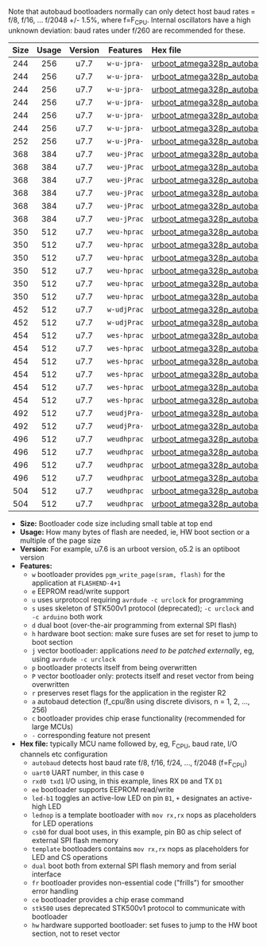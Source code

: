 Note that autobaud bootloaders normally can only detect host baud rates = f/8, f/16, ... f/2048 +/- 1.5%, where f=F<sub>CPU</sub>. Internal oscillators have a high unknown deviation: baud rates under f/260 are recommended for these.

|Size|Usage|Version|Features|Hex file|
|:-:|:-:|:-:|:-:|:--|
|244|256|u7.7|`w-u-jpra-`|[urboot_atmega328p_autobaud_uart0_rxd0_txd1_led+b1.hex](https://raw.githubusercontent.com/stefanrueger/urboot.hex/main/mcus/atmega328p/autobaud/urboot_atmega328p_autobaud_uart0_rxd0_txd1_led+b1.hex)|
|244|256|u7.7|`w-u-jpra-`|[urboot_atmega328p_autobaud_uart0_rxd0_txd1_led+b5.hex](https://raw.githubusercontent.com/stefanrueger/urboot.hex/main/mcus/atmega328p/autobaud/urboot_atmega328p_autobaud_uart0_rxd0_txd1_led+b5.hex)|
|244|256|u7.7|`w-u-jpra-`|[urboot_atmega328p_autobaud_uart0_rxd0_txd1_led+d5.hex](https://raw.githubusercontent.com/stefanrueger/urboot.hex/main/mcus/atmega328p/autobaud/urboot_atmega328p_autobaud_uart0_rxd0_txd1_led+d5.hex)|
|244|256|u7.7|`w-u-jpra-`|[urboot_atmega328p_autobaud_uart0_rxd0_txd1_led-b1.hex](https://raw.githubusercontent.com/stefanrueger/urboot.hex/main/mcus/atmega328p/autobaud/urboot_atmega328p_autobaud_uart0_rxd0_txd1_led-b1.hex)|
|244|256|u7.7|`w-u-jpra-`|[urboot_atmega328p_autobaud_uart0_rxd0_txd1_led-d5.hex](https://raw.githubusercontent.com/stefanrueger/urboot.hex/main/mcus/atmega328p/autobaud/urboot_atmega328p_autobaud_uart0_rxd0_txd1_led-d5.hex)|
|244|256|u7.7|`w-u-jpra-`|[urboot_atmega328p_autobaud_uart0_rxd0_txd1_lednop.hex](https://raw.githubusercontent.com/stefanrueger/urboot.hex/main/mcus/atmega328p/autobaud/urboot_atmega328p_autobaud_uart0_rxd0_txd1_lednop.hex)|
|252|256|u7.7|`w-u-jPra-`|[urboot_atmega328p_autobaud_uart0_rxd0_txd1.hex](https://raw.githubusercontent.com/stefanrueger/urboot.hex/main/mcus/atmega328p/autobaud/urboot_atmega328p_autobaud_uart0_rxd0_txd1.hex)|
|368|384|u7.7|`weu-jPrac`|[urboot_atmega328p_autobaud_uart0_rxd0_txd1_ee_led+b1_fr_ce.hex](https://raw.githubusercontent.com/stefanrueger/urboot.hex/main/mcus/atmega328p/autobaud/urboot_atmega328p_autobaud_uart0_rxd0_txd1_ee_led+b1_fr_ce.hex)|
|368|384|u7.7|`weu-jPrac`|[urboot_atmega328p_autobaud_uart0_rxd0_txd1_ee_led+b5_fr_ce.hex](https://raw.githubusercontent.com/stefanrueger/urboot.hex/main/mcus/atmega328p/autobaud/urboot_atmega328p_autobaud_uart0_rxd0_txd1_ee_led+b5_fr_ce.hex)|
|368|384|u7.7|`weu-jPrac`|[urboot_atmega328p_autobaud_uart0_rxd0_txd1_ee_led+d5_fr_ce.hex](https://raw.githubusercontent.com/stefanrueger/urboot.hex/main/mcus/atmega328p/autobaud/urboot_atmega328p_autobaud_uart0_rxd0_txd1_ee_led+d5_fr_ce.hex)|
|368|384|u7.7|`weu-jPrac`|[urboot_atmega328p_autobaud_uart0_rxd0_txd1_ee_led-b1_fr_ce.hex](https://raw.githubusercontent.com/stefanrueger/urboot.hex/main/mcus/atmega328p/autobaud/urboot_atmega328p_autobaud_uart0_rxd0_txd1_ee_led-b1_fr_ce.hex)|
|368|384|u7.7|`weu-jPrac`|[urboot_atmega328p_autobaud_uart0_rxd0_txd1_ee_led-d5_fr_ce.hex](https://raw.githubusercontent.com/stefanrueger/urboot.hex/main/mcus/atmega328p/autobaud/urboot_atmega328p_autobaud_uart0_rxd0_txd1_ee_led-d5_fr_ce.hex)|
|368|384|u7.7|`weu-jPrac`|[urboot_atmega328p_autobaud_uart0_rxd0_txd1_ee_lednop_fr_ce.hex](https://raw.githubusercontent.com/stefanrueger/urboot.hex/main/mcus/atmega328p/autobaud/urboot_atmega328p_autobaud_uart0_rxd0_txd1_ee_lednop_fr_ce.hex)|
|350|512|u7.7|`weu-hprac`|[urboot_atmega328p_autobaud_uart0_rxd0_txd1_ee_led+b1_fr_ce_hw.hex](https://raw.githubusercontent.com/stefanrueger/urboot.hex/main/mcus/atmega328p/autobaud/urboot_atmega328p_autobaud_uart0_rxd0_txd1_ee_led+b1_fr_ce_hw.hex)|
|350|512|u7.7|`weu-hprac`|[urboot_atmega328p_autobaud_uart0_rxd0_txd1_ee_led+b5_fr_ce_hw.hex](https://raw.githubusercontent.com/stefanrueger/urboot.hex/main/mcus/atmega328p/autobaud/urboot_atmega328p_autobaud_uart0_rxd0_txd1_ee_led+b5_fr_ce_hw.hex)|
|350|512|u7.7|`weu-hprac`|[urboot_atmega328p_autobaud_uart0_rxd0_txd1_ee_led+d5_fr_ce_hw.hex](https://raw.githubusercontent.com/stefanrueger/urboot.hex/main/mcus/atmega328p/autobaud/urboot_atmega328p_autobaud_uart0_rxd0_txd1_ee_led+d5_fr_ce_hw.hex)|
|350|512|u7.7|`weu-hprac`|[urboot_atmega328p_autobaud_uart0_rxd0_txd1_ee_led-b1_fr_ce_hw.hex](https://raw.githubusercontent.com/stefanrueger/urboot.hex/main/mcus/atmega328p/autobaud/urboot_atmega328p_autobaud_uart0_rxd0_txd1_ee_led-b1_fr_ce_hw.hex)|
|350|512|u7.7|`weu-hprac`|[urboot_atmega328p_autobaud_uart0_rxd0_txd1_ee_led-d5_fr_ce_hw.hex](https://raw.githubusercontent.com/stefanrueger/urboot.hex/main/mcus/atmega328p/autobaud/urboot_atmega328p_autobaud_uart0_rxd0_txd1_ee_led-d5_fr_ce_hw.hex)|
|350|512|u7.7|`weu-hprac`|[urboot_atmega328p_autobaud_uart0_rxd0_txd1_ee_lednop_fr_ce_hw.hex](https://raw.githubusercontent.com/stefanrueger/urboot.hex/main/mcus/atmega328p/autobaud/urboot_atmega328p_autobaud_uart0_rxd0_txd1_ee_lednop_fr_ce_hw.hex)|
|452|512|u7.7|`w-udjPrac`|[urboot_atmega328p_autobaud_uart0_rxd0_txd1_led+b1_csd5_dual_fr_ce.hex](https://raw.githubusercontent.com/stefanrueger/urboot.hex/main/mcus/atmega328p/autobaud/urboot_atmega328p_autobaud_uart0_rxd0_txd1_led+b1_csd5_dual_fr_ce.hex)|
|452|512|u7.7|`w-udjPrac`|[urboot_atmega328p_autobaud_uart0_rxd0_txd1_template_dual_fr_ce.hex](https://raw.githubusercontent.com/stefanrueger/urboot.hex/main/mcus/atmega328p/autobaud/urboot_atmega328p_autobaud_uart0_rxd0_txd1_template_dual_fr_ce.hex)|
|454|512|u7.7|`wes-hprac`|[urboot_atmega328p_autobaud_uart0_rxd0_txd1_ee_led+b1_fr_ce_stk500_hw.hex](https://raw.githubusercontent.com/stefanrueger/urboot.hex/main/mcus/atmega328p/autobaud/urboot_atmega328p_autobaud_uart0_rxd0_txd1_ee_led+b1_fr_ce_stk500_hw.hex)|
|454|512|u7.7|`wes-hprac`|[urboot_atmega328p_autobaud_uart0_rxd0_txd1_ee_led+b5_fr_ce_stk500_hw.hex](https://raw.githubusercontent.com/stefanrueger/urboot.hex/main/mcus/atmega328p/autobaud/urboot_atmega328p_autobaud_uart0_rxd0_txd1_ee_led+b5_fr_ce_stk500_hw.hex)|
|454|512|u7.7|`wes-hprac`|[urboot_atmega328p_autobaud_uart0_rxd0_txd1_ee_led+d5_fr_ce_stk500_hw.hex](https://raw.githubusercontent.com/stefanrueger/urboot.hex/main/mcus/atmega328p/autobaud/urboot_atmega328p_autobaud_uart0_rxd0_txd1_ee_led+d5_fr_ce_stk500_hw.hex)|
|454|512|u7.7|`wes-hprac`|[urboot_atmega328p_autobaud_uart0_rxd0_txd1_ee_led-b1_fr_ce_stk500_hw.hex](https://raw.githubusercontent.com/stefanrueger/urboot.hex/main/mcus/atmega328p/autobaud/urboot_atmega328p_autobaud_uart0_rxd0_txd1_ee_led-b1_fr_ce_stk500_hw.hex)|
|454|512|u7.7|`wes-hprac`|[urboot_atmega328p_autobaud_uart0_rxd0_txd1_ee_led-d5_fr_ce_stk500_hw.hex](https://raw.githubusercontent.com/stefanrueger/urboot.hex/main/mcus/atmega328p/autobaud/urboot_atmega328p_autobaud_uart0_rxd0_txd1_ee_led-d5_fr_ce_stk500_hw.hex)|
|454|512|u7.7|`wes-hprac`|[urboot_atmega328p_autobaud_uart0_rxd0_txd1_ee_lednop_fr_ce_stk500_hw.hex](https://raw.githubusercontent.com/stefanrueger/urboot.hex/main/mcus/atmega328p/autobaud/urboot_atmega328p_autobaud_uart0_rxd0_txd1_ee_lednop_fr_ce_stk500_hw.hex)|
|492|512|u7.7|`weudjPra-`|[urboot_atmega328p_autobaud_uart0_rxd0_txd1_ee_led+b1_csd5_dual_fr.hex](https://raw.githubusercontent.com/stefanrueger/urboot.hex/main/mcus/atmega328p/autobaud/urboot_atmega328p_autobaud_uart0_rxd0_txd1_ee_led+b1_csd5_dual_fr.hex)|
|492|512|u7.7|`weudjPra-`|[urboot_atmega328p_autobaud_uart0_rxd0_txd1_ee_template_dual_fr.hex](https://raw.githubusercontent.com/stefanrueger/urboot.hex/main/mcus/atmega328p/autobaud/urboot_atmega328p_autobaud_uart0_rxd0_txd1_ee_template_dual_fr.hex)|
|496|512|u7.7|`weudhprac`|[urboot_atmega328p_autobaud_uart0_rxd0_txd1_ee_led+b1_csb0_dual_fr_ce_hw.hex](https://raw.githubusercontent.com/stefanrueger/urboot.hex/main/mcus/atmega328p/autobaud/urboot_atmega328p_autobaud_uart0_rxd0_txd1_ee_led+b1_csb0_dual_fr_ce_hw.hex)|
|496|512|u7.7|`weudhprac`|[urboot_atmega328p_autobaud_uart0_rxd0_txd1_ee_led+d5_csb0_dual_fr_ce_hw.hex](https://raw.githubusercontent.com/stefanrueger/urboot.hex/main/mcus/atmega328p/autobaud/urboot_atmega328p_autobaud_uart0_rxd0_txd1_ee_led+d5_csb0_dual_fr_ce_hw.hex)|
|496|512|u7.7|`weudhprac`|[urboot_atmega328p_autobaud_uart0_rxd0_txd1_ee_led-b1_csb0_dual_fr_ce_hw.hex](https://raw.githubusercontent.com/stefanrueger/urboot.hex/main/mcus/atmega328p/autobaud/urboot_atmega328p_autobaud_uart0_rxd0_txd1_ee_led-b1_csb0_dual_fr_ce_hw.hex)|
|496|512|u7.7|`weudhprac`|[urboot_atmega328p_autobaud_uart0_rxd0_txd1_ee_led-d5_csb0_dual_fr_ce_hw.hex](https://raw.githubusercontent.com/stefanrueger/urboot.hex/main/mcus/atmega328p/autobaud/urboot_atmega328p_autobaud_uart0_rxd0_txd1_ee_led-d5_csb0_dual_fr_ce_hw.hex)|
|504|512|u7.7|`weudhprac`|[urboot_atmega328p_autobaud_uart0_rxd0_txd1_ee_led+b1_csd5_dual_fr_ce_hw.hex](https://raw.githubusercontent.com/stefanrueger/urboot.hex/main/mcus/atmega328p/autobaud/urboot_atmega328p_autobaud_uart0_rxd0_txd1_ee_led+b1_csd5_dual_fr_ce_hw.hex)|
|504|512|u7.7|`weudhprac`|[urboot_atmega328p_autobaud_uart0_rxd0_txd1_ee_template_dual_fr_ce_hw.hex](https://raw.githubusercontent.com/stefanrueger/urboot.hex/main/mcus/atmega328p/autobaud/urboot_atmega328p_autobaud_uart0_rxd0_txd1_ee_template_dual_fr_ce_hw.hex)|

- **Size:** Bootloader code size including small table at top end
- **Usage:** How many bytes of flash are needed, ie, HW boot section or a multiple of the page size
- **Version:** For example, u7.6 is an urboot version, o5.2 is an optiboot version
- **Features:**
  + `w` bootloader provides `pgm_write_page(sram, flash)` for the application at `FLASHEND-4+1`
  + `e` EEPROM read/write support
  + `u` uses urprotocol requiring `avrdude -c urclock` for programming
  + `s` uses skeleton of STK500v1 protocol (deprecated); `-c urclock` and `-c arduino` both work
  + `d` dual boot (over-the-air programming from external SPI flash)
  + `h` hardware boot section: make sure fuses are set for reset to jump to boot section
  + `j` vector bootloader: applications *need to be patched externally*, eg, using `avrdude -c urclock`
  + `p` bootloader protects itself from being overwritten
  + `P` vector bootloader only: protects itself and reset vector from being overwritten
  + `r` preserves reset flags for the application in the register R2
  + `a` autobaud detection (f_cpu/8n using discrete divisors, n = 1, 2, ..., 256)
  + `c` bootloader provides chip erase functionality (recommended for large MCUs)
  + `-` corresponding feature not present
- **Hex file:** typically MCU name followed by, eg, F<sub>CPU</sub>, baud rate, I/O channels etc configuration
  + `autobaud` detects host baud rate f/8, f/16, f/24, ..., f/2048 (f=F<sub>CPU</sub>)
  + `uart0` UART number, in this case `0`
  + `rxd0 txd1` I/O using, in this example, lines RX `D0` and TX `D1`
  + `ee` bootloader supports EEPROM read/write
  + `led-b1` toggles an active-low LED on pin `B1`, `+` designates an active-high LED
  + `lednop` is a template bootloader with `mov rx,rx` nops as placeholders for LED operations
  + `csb0` for dual boot uses, in this example, pin B0 as chip select of external SPI flash memory
  + `template` bootloaders contains `mov rx,rx` nops as placeholders for LED and CS operations
  + `dual` boot both from external SPI flash memory and from serial interface
  + `fr` bootloader provides non-essential code ("frills") for smoother error handling
  + `ce` bootloader provides a chip erase command
  + `stk500` uses deprecated STK500v1 protocol to communicate with bootloader
  + `hw` hardware supported bootloader: set fuses to jump to the HW boot section, not to reset vector
